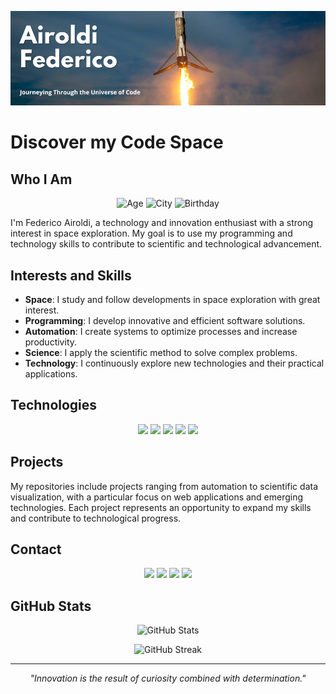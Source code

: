 ![MasterHead](https://github.com/AiroldiFederico/AiroldiFederico/blob/main/header.png)

# Discover my Code Space

## Who I Am

<p align="center">
  <img src="https://img.shields.io/badge/Age-23-blue" alt="Age">
  <img src="https://img.shields.io/badge/City-Bergamo-green" alt="City">
  <img src="https://img.shields.io/badge/Birthday-October%2024,%202000-red" alt="Birthday">
</p>

I'm Federico Airoldi, a technology and innovation enthusiast with a strong interest in space exploration. My goal is to use my programming and technology skills to contribute to scientific and technological advancement.

## Interests and Skills

- **Space**: I study and follow developments in space exploration with great interest.
- **Programming**: I develop innovative and efficient software solutions.
- **Automation**: I create systems to optimize processes and increase productivity.
- **Science**: I apply the scientific method to solve complex problems.
- **Technology**: I continuously explore new technologies and their practical applications.

## Technologies

<p align="center">
  <img src="https://img.shields.io/badge/-JavaScript-F7DF1E?style=flat-square&logo=JavaScript&logoColor=black" />
  <img src="https://img.shields.io/badge/-Python-3776AB?style=flat-square&logo=Python&logoColor=white" />
  <img src="https://img.shields.io/badge/-React-61DAFB?style=flat-square&logo=React&logoColor=black" />
  <img src="https://img.shields.io/badge/-PHP-777BB4?style=flat-square&logo=PHP&logoColor=white" />
  <img src="https://img.shields.io/badge/-Node.js-339933?style=flat-square&logo=Node.js&logoColor=white" />
</p>

## Projects

My repositories include projects ranging from automation to scientific data visualization, with a particular focus on web applications and emerging technologies. Each project represents an opportunity to expand my skills and contribute to technological progress.

## Contact

<p align="center">
  <a href="mailto:airoldibusiness@gmail.com"><img src="https://img.shields.io/badge/-Email-D14836?style=flat-square&logo=Gmail&logoColor=white" /></a>
  <a href="https://www.linkedin.com/in/federico-airoldi/"><img src="https://img.shields.io/badge/-LinkedIn-0077B5?style=flat-square&logo=LinkedIn&logoColor=white" /></a>
  <a href="https://twitter.com/AiroSpaceflight"><img src="https://img.shields.io/badge/-Twitter-1DA1F2?style=flat-square&logo=Twitter&logoColor=white" /></a>
  <a href="https://federicoairoldi.com"><img src="https://img.shields.io/badge/-Portfolio-000000?style=flat-square&logo=About.me&logoColor=white" /></a>
</p>

## GitHub Stats

<p align="center">
  <img src="https://github-readme-stats.vercel.app/api?username=YourGitHubUsername&show_icons=true&theme=radical" alt="GitHub Stats" />
</p>

<p align="center">
  <img src="https://github-readme-streak-stats.herokuapp.com/?user=YourGitHubUsername&theme=radical" alt="GitHub Streak" />
</p>

---

<p align="center">
  <i>"Innovation is the result of curiosity combined with determination."</i>
</p>
